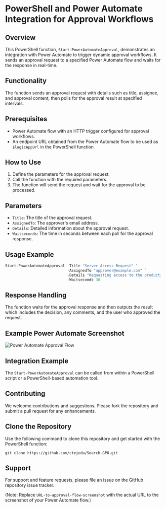 # PowerShell and Power Automate Integration for Approval Workflows

## Overview
This PowerShell function, `Start-PowerAutomateApproval`, demonstrates an integration with Power Automate to trigger dynamic approval workflows. It sends an approval request to a specified Power Automate flow and waits for the response in real-time.

## Functionality
The function sends an approval request with details such as title, assignee, and approval content, then polls for the approval result at specified intervals.

## Prerequisites
- Power Automate flow with an HTTP trigger configured for approval workflows.
- An endpoint URL obtained from the Power Automate flow to be used as `$logicAppUrl` in the PowerShell function.

## How to Use
1. Define the parameters for the approval request.
2. Call the function with the required parameters.
3. The function will send the request and wait for the approval to be processed.

## Parameters
- `Title`: The title of the approval request.
- `AssignedTo`: The approver's email address.
- `Details`: Detailed information about the approval request.
- `Waitseconds`: The time in seconds between each poll for the approval response.

## Usage Example
```powershell
Start-PowerAutomateApproval -Title "Server Access Request" `
                            -AssignedTo "approver@example.com" `
                            -Details "Requesting access to the production server." `
                            -Waitseconds 30
```

## Response Handling
The function waits for the approval response and then outputs the result which includes the decision, any comments, and the user who approved the request.

## Example Power Automate Screenshot
![Power Automate Approval Flow](URL-to-approval-flow-screenshot)

## Integration Example
The `Start-PowerAutomateApproval` can be called from within a PowerShell script or a PowerShell-based automation tool.

## Contributing
We welcome contributions and suggestions. Please fork the repository and submit a pull request for any enhancements.

## Clone the Repository
Use the following command to clone this repository and get started with the PowerShell function:

```git
git clone https://github.com/ctejeda/Search-GPO.git
```

## Support
For support and feature requests, please file an issue on the GitHub repository issue tracker.

(Note: Replace `URL-to-approval-flow-screenshot` with the actual URL to the screenshot of your Power Automate flow.)
